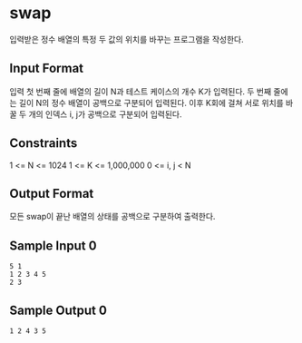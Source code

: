 # swap

입력받은 정수 배열의 특정 두 값의 위치를 바꾸는 프로그램을 작성한다.

## Input Format

입력 첫 번째 줄에 배열의 길이 N과 테스트 케이스의 개수 K가 입력된다.
두 번째 줄에는 길이 N의 정수 배열이 공백으로 구분되어 입력된다.
이후 K회에 걸쳐 서로 위치를 바꿀 두 개의 인덱스 i, j가 공백으로 구분되어 입력된다.

## Constraints

1 <= N <= 1024
1 <= K <= 1,000,000
0 <= i, j < N

## Output Format

모든 swap이 끝난 배열의 상태를 공백으로 구분하여 출력한다.

## Sample Input 0
```
5 1
1 2 3 4 5
2 3
```
## Sample Output 0
```
1 2 4 3 5
```